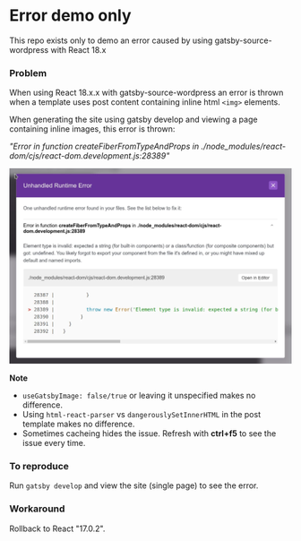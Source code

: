 # Error demo only

This repo exists only to demo an error caused by using gatsby-source-wordpress with React 18.x

### Problem

When using React 18.x.x with gatsby-source-wordpress an error is thrown when a template uses post
content containing inline html `<img>` elements.

When generating the site using gatsby develop and viewing a page containing inline images, this
error is thrown:

_"Error in function createFiberFromTypeAndProps in ./node_modules/react-dom/cjs/react-dom.development.js:28389"_

![screenshot](./errorScreenshot.webp)

**Note**

- `useGatsbyImage: false/true` or leaving it unspecified makes no difference.
- Using `html-react-parser` vs `dangerouslySetInnerHTML` in the post template makes no difference.
- Sometimes cacheing hides the issue. Refresh with **ctrl+f5** to see the issue every time.

### To reproduce

Run `gatsby develop` and view the site (single page) to see the error.

### Workaround

Rollback to React "17.0.2".
